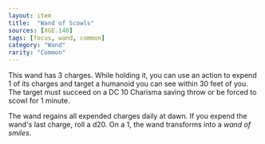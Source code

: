 ```yaml
---
layout: item
title:  "Wand of Scowls"
sources: [XGE.140]
tags: [focus, wand, common]
category: "Wand"
rarity: "Common"
---
```


This wand has 3 charges. While holding it, you can use an action to expend 1 of its charges and target a humanoid you can see within 30 feet of you. The target must succeed on a DC 10 Charisma saving throw or be forced to scowl for 1 minute.

The wand regains all expended charges daily at dawn. If you expend the wand's last charge, roll a d20. On a 1, the wand transforms into a _wand of smiles_.